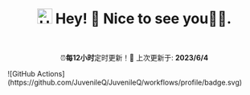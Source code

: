 <h1 align="center"><img src="https://emojis.slackmojis.com/emojis/images/1531849430/4246/blob-sunglasses.gif?1531849430" width="30" alt='Hello'/> Hey! 👋  Nice to see you💬✨.</h1>

<br/>
<p align="center">
    ⏰<b>每12小时</b>定时更新！🌱 上次更新于: <b>2023/6/4</b>
</p>
<!-- wake time -->
<!-- state -->
<!-- 访问量 -->
![GitHub Actions](https://github.com/JuvenileQ/JuvenileQ/workflows/profile/badge.svg)


